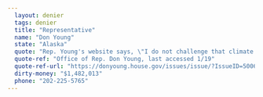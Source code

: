 ```yaml
---
  layout: denier
  tags: denier
  title: "Representative"
  name: "Don Young"
  state: "Alaska"
  quote: "Rep. Young's website says, \"I do not challenge that climate change is occurring, but the central question awaiting an answer is to what extent man-made emissions are responsible for this change. Contrary to popular opinion, that question remains unanswered.\""
  quote-ref: "Office of Rep. Don Young, last accessed 1/19"
  quote-ref-url: "https://donyoung.house.gov/issues/issue/?IssueID=5006"
  dirty-money: "$1,482,013"
  phone: "202-225-5765"
---
```

